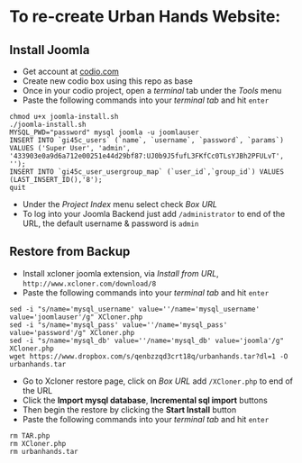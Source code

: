 # To re-create Urban Hands Website:

## Install Joomla

- Get account at [codio.com](http://codio.com)
- Create new codio box using this repo as base
- Once in your codio project, open a *terminal* tab under the *Tools* menu
- Paste the following commands into your *terminal tab* and hit `enter`

```
chmod u+x joomla-install.sh
./joomla-install.sh
MYSQL_PWD="password" mysql joomla -u joomlauser
INSERT INTO `gi45c_users` (`name`, `username`, `password`, `params`) VALUES ('Super User', 'admin', '433903e0a9d6a712e00251e44d29bf87:UJ0b9J5fufL3FKfCc0TLsYJBh2PFULvT', '');
INSERT INTO `gi45c_user_usergroup_map` (`user_id`,`group_id`) VALUES (LAST_INSERT_ID(),'8');
quit
```

- Under the *Project Index* menu select check *Box URL*
- To log into your Joomla Backend just add `/administrator` to end of the URL, the default username & password is `admin`

## Restore from Backup

- Install xcloner joomla extension, via *Install from URL*, `http://www.xcloner.com/download/8`
- Paste the following commands into your *terminal tab* and hit `enter`

```
sed -i "s/name='mysql_username' value=''/name='mysql_username' value='joomlauser'/g" XCloner.php
sed -i "s/name='mysql_pass' value=''/name='mysql_pass' value='password'/g" XCloner.php
sed -i "s/name='mysql_db' value=''/name='mysql_db' value='joomla'/g" XCloner.php
wget https://www.dropbox.com/s/qenbzzqd3crt18q/urbanhands.tar?dl=1 -O urbanhands.tar
```

- Go to Xcloner restore page, click on *Box URL* add `/XCloner.php` to end of the URL
- Click the **Import mysql database**, **Incremental sql import** buttons
- Then begin the restore by clicking the **Start Install** button
- Paste the following commands into your *terminal tab* and hit `enter`

```
rm TAR.php
rm XCloner.php
rm urbanhands.tar
```